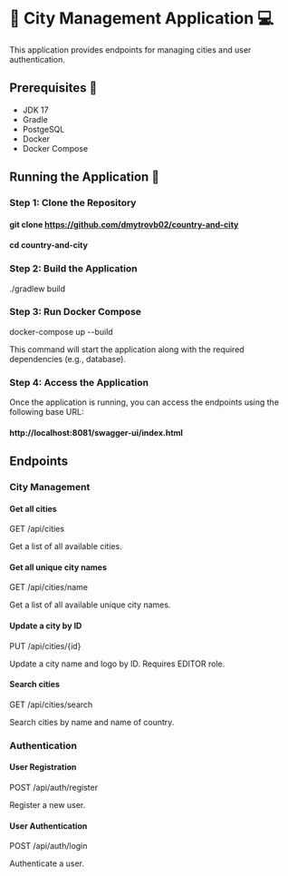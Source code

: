 # 🌃 City Management Application 💻

This application provides endpoints for managing cities and user authentication.

## Prerequisites 📝 

- JDK 17
- Gradle
- PostgeSQL
- Docker
- Docker Compose

## Running the Application 🎯

### Step 1: Clone the Repository

#### git clone https://github.com/dmytrovb02/country-and-city
#### cd country-and-city

### Step 2: Build the Application

./gradlew build

### Step 3: Run Docker Compose

docker-compose up --build

This command will start the application along with the required dependencies (e.g., database).

### Step 4: Access the Application

Once the application is running, you can access the endpoints using the following base URL:

#### http://localhost:8081/swagger-ui/index.html

## Endpoints

### City Management

#### Get all cities

GET /api/cities

Get a list of all available cities.

#### Get all unique city names

GET /api/cities/name

Get a list of all available unique city names.

#### Update a city by ID

PUT /api/cities/{id}

Update a city name and logo by ID. Requires EDITOR role.

#### Search cities

GET /api/cities/search

Search cities by name and name of country.

### Authentication

#### User Registration

POST /api/auth/register

Register a new user.

#### User Authentication

POST /api/auth/login

Authenticate a user.
